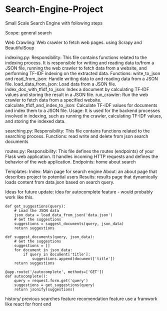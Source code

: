 # Search-Engine-Project
Small Scale Search Engine with following steps

Scope:
general search

Web Crawling:
    Web crawler to fetch web pages. using Scrapy and BeautifulSoup

indexing.py:
    Responsibility: This file contains functions related to the indexing process. It is responsible for writing and reading data to/from a JSON file, running the web crawler to fetch data from a website, and performing TF-IDF indexing on the extracted data.
    Functions:
    write_to_json and read_from_json: Handle writing data to and reading data from a JSON file.
    load_data_from_json: Load data from a JSON file.
    index_doc_with_tfidf_to_json: Index a document by calculating TF-IDF values and storing the result in a JSON file.
    run_crawler: Run the web crawler to fetch data from a specified website.
    calculate_tfidf_and_index_to_json: Calculate TF-IDF values for documents and index them to a JSON file.
    Usage: It is used for the backend processes involved in indexing, such as running the crawler, calculating TF-IDF values, and storing the indexed data.

searching.py:
    Responsibility:
    This file contains functions related to the searching process.
    Functions:
    read write and delete from json
    search documents

routes.py:
    Responsibility: This file defines the routes (endpoints) of your Flask web application. It handles incoming HTTP requests and defines the behavior of the web application.
    Endpoints:
    home
    about
    search 

Templates:
Index:
    Main page for search engine
About:
    an about page that describes project to potential users
Results:
    results page that dynamically loads content from data.json based on search query.

Ideas for future update:
    idea for autocomplete feature - would probably work like this.
    
    def get_suggestions(query):
        # Load the JSON data
        json_data = load_data_from_json('data.json')
        # Get the suggestions
        suggestions = suggest_documents(query, json_data)
        return suggestions

    def suggest_documents(query, json_data):
        # Get the suggestions
        suggestions = []
        for document in json_data:
            if query in document['title']:
                suggestions.append(document['title'])
        return suggestions

    @app.route('/autocomplete', methods=['GET'])
    def autocomplete():
        query = request.form.get('query')
        suggestions = get_suggestions(query)
        return jsonify(suggestions)

history/ previous searches feature
recomendation feature
use a framwork like react for front end